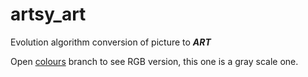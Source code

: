 # artsy_art
Evolution algorithm conversion of picture to __*ART*__

Open [colours](https://github.com/iambackend/artsy_art/tree/colours) branch to see RGB version, this one is a gray scale one.
